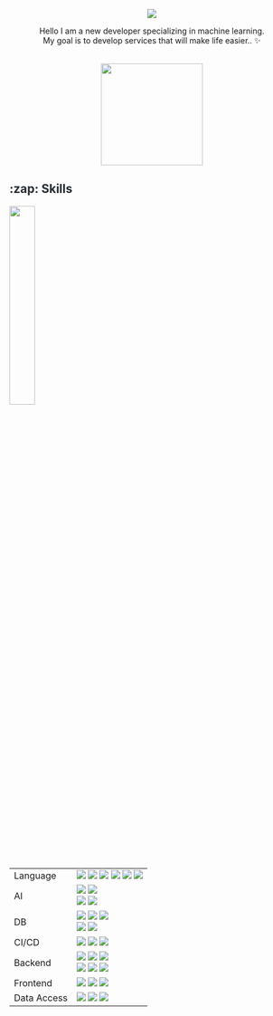 <div align=center> 
  <p>

  <a href="mailto:developer.yoonjae@gmail.com" target="_blank"><img src="https://img.shields.io/badge/developer.yoonjae@gmail.com-EA4335?style=flat-square&logo=Gmail&logoColor=white"/></a>

  
</p>
<p>
  Hello I am a new developer specializing in machine learning.<br/>
  My goal is to develop services that will make life easier.. ✨ <br/><br/>
</p>

   <img height="180em" src="https://github-readme-stats.vercel.app/api?username=yoonjae00&show_icons=true&hide_border=true&&count_private=true&include_all_commits=true" /> 
 


<div align="left">
    <h2 style="border-bottom 1px solid #d8dee4; color: #282d33;" > :zap: Skills </h2>
    <img width="30%" align="left"src="https://github-readme-stats.vercel.app/api/top-langs/?username=yoonjae00&show_icons=true&theme=holi"/>
    <table style="border-collapse: collapse; border: none;" width="60%">
    <tr>
        <td>Language</td>
        <td>
            <img src="https://img.shields.io/badge/python-3670A0?style=for-the-badge&logo=python&logoColor=ffdd54" />
            <img src="https://img.shields.io/badge/java-007396?style=for-the-badge&logo=java&logoColor=white"/>
            <img src="https://img.shields.io/badge/javascript-F7DF1E.svg?style=for-the-badge&logo=javascript&logoColor=20232a" />
            <img src="https://img.shields.io/badge/TypeScript-3178C6?style=for-the-badge&logo=typescript&logoColor=fff" />
          <img src="https://img.shields.io/badge/C-A8B9CC?style=for-the-badge&logo=C&logoColor=white"/>
          <img src="https://img.shields.io/badge/C++-00599C?style=for-the-badge&logo=C%2B%2B&logoColor=white"/>
        </td>
    </tr>
    <tr>
        <td>AI</td>
        <td>
            <img src="https://img.shields.io/badge/langchain-1C3C3C.svg?style=for-the-badge&logo=langchain&logoColor=fffff" />
            <img src="https://img.shields.io/badge/langgraph-1C3C3C.svg?style=for-the-badge&logo=langgraph&logoColor=fffff" /><br>
            <img src="https://img.shields.io/badge/ollama-000000.svg?style=for-the-badge&logo=ollama&logoColor=fffff" />
            <img src="https://img.shields.io/badge/vLLM&SGLANG-000000.svg?style=for-the-badge&logo=vllm&logoColor=fffff" />
        </td>
    </tr>
    <tr>
        <td>DB</td>
        <td>
            <img src="https://img.shields.io/badge/mysql-FFFFFF.svg?style=for-the-badge&logo=mysql&logoColor=fffff" />
            <img src="https://img.shields.io/badge/firebase-DD2C00.svg?style=for-the-badge&logo=firebase&logoColor=FFFFFF" /> 
            <img src="https://img.shields.io/badge/chroma-FFDE59.svg?style=for-the-badge&logo=chroma&logoColor=FFFFFF" /><br>
            <img src="https://img.shields.io/badge/redis-FF4438.svg?style=for-the-badge&logo=redis&logoColor=FFFFFF" />
            <img src="https://img.shields.io/badge/milvus-000000.svg?style=for-the-badge&logo=milvus&logoColor=FFFFFF" />
        </td>
    </tr>
    <tr>
        <td>
            CI/CD
        </td>
        <td>
            <img src="https://img.shields.io/badge/docker-2496ED.svg?style=for-the-badge&logo=docker&logoColor=ffffff" />
            <img src="https://img.shields.io/badge/docker compose-ffffff.svg?style=for-the-badge&logo=docker-compose&logoColor=ffffff" />
            <img src="https://img.shields.io/badge/NGINX-37814A.svg?style=for-the-badge&logo=nginx&logoColor=ffffff" />
        </td>
    </tr>
    <tr>
        <td>Backend</td>
        <td>
            <img src="https://img.shields.io/badge/node.js-1C3C3C.svg?style=for-the-badge&logo=node.js&logoColor=ffffff" />
            <img src="https://img.shields.io/badge/Nest.js-%23E0234E.svg?style=for-the-badge&logo=nestjs&logoColor=white" />
            <img src="https://img.shields.io/badge/fastapi-009688.svg?style=for-the-badge&logo=fastapi&logoColor=ffffff" /><br>
            <img src="https://img.shields.io/badge/spring-6DB33F.svg?style=for-the-badge&logo=spring&logoColor=ffffff" />
            <img src="https://img.shields.io/badge/springboot-6DB33F.svg?style=for-the-badge&logo=springboot&logoColor=ffffff" />
            <img src="https://img.shields.io/badge/springsecurity-6DB33F.svg?style=for-the-badge&logo=springsecurity&logoColor=ffffff" />
        </td>
    </tr>
    <tr>
        <td>Frontend</td>
        <td>
            <img src="https://img.shields.io/badge/react-20232a.svg?style=for-the-badge&logo=react&logoColor=61DAFB" />
            <img src="https://img.shields.io/badge/react native-20232a.svg?style=for-the-badge&logo=reactnative&logoColor=61DAFB" />
            <img src="https://img.shields.io/badge/Flutter-02569B?style=for-the-badge&logo=flutter&logoColor=white"/>          
        </td>
    </tr>
    <tr>
        <td>Data Access</td>
        <td>
            <img src="https://img.shields.io/badge/mybatis-E8E8E8.svg?style=for-the-badge&logo=mybatis&logoColor=ffffff" />
            <img src="https://img.shields.io/badge/jpa-E8E8E8.svg?style=for-the-badge&logo=jpa&logoColor=ffffff" />
          <img src="https://img.shields.io/badge/typeORM-E8E8E8.svg?style=for-the-badge&logo=jpa&logoColor=ffffff" />
        </td>
    </tr>
</table>
</div>
</div>
